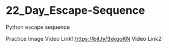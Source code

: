 # 22_Day_Escape-Sequence
Python escape sequence

Practice Image
Video Link1:https://bit.ly/3xkqoKN
Video Link2:
